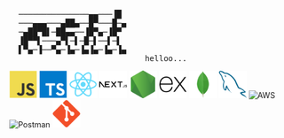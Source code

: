 <pre>

  ───────────────▄▄───▐█
  ───▄▄▄───▄██▄──█▀───█─▄
  ─▄██▀█▌─██▄▄──▐█▀▄─▐█▀
  ▐█▀▀▌───▄▀▌─▌─█─▌──▌─▌
  ▌▀▄─▐──▀▄─▐▄─▐▄▐▄─▐▄─▐▄
                             helloo...  
</pre>





<p align="left">
  <!-- Languages -->
  <img src="https://raw.githubusercontent.com/devicons/devicon/master/icons/javascript/javascript-original.svg" alt="JavaScript" width="50" height="50"/>
  <img src="https://raw.githubusercontent.com/devicons/devicon/master/icons/typescript/typescript-original.svg" alt="TypeScript" width="50" height="50"/>

  <!-- Frontend -->
  <img src="https://raw.githubusercontent.com/devicons/devicon/master/icons/react/react-original.svg" alt="React" width="50" height="50"/>
  <img src="https://raw.githubusercontent.com/devicons/devicon/master/icons/nextjs/nextjs-original-wordmark.svg" alt="Next.js" width="50" height="50"/>

  <!-- Backend -->
  <img src="https://raw.githubusercontent.com/devicons/devicon/master/icons/nodejs/nodejs-original.svg" alt="Node.js" width="50" height="50"/>
  <img src="https://raw.githubusercontent.com/devicons/devicon/master/icons/express/express-original.svg" alt="Express.js" width="50" height="50"/>

  <!-- Databases -->
  <img src="https://raw.githubusercontent.com/devicons/devicon/master/icons/mongodb/mongodb-original.svg" alt="MongoDB" width="50" height="50"/>
  <img src="https://raw.githubusercontent.com/devicons/devicon/master/icons/mysql/mysql-original.svg" alt="MySQL" width="50" height="50"/>

  <!-- Cloud / DevOps -->
  <img src="https://upload.wikimedia.org/wikipedia/commons/9/93/Amazon_Web_Services_Logo.svg" alt="AWS" width="50" height="50"/>

  <!-- API / Tools -->
  <img src="https://www.vectorlogo.zone/logos/getpostman/getpostman-icon.svg" alt="Postman" width="50" height="50"/>
  <img src="https://raw.githubusercontent.com/devicons/devicon/master/icons/git/git-original.svg" alt="Git" width="50" height="50"/>
</p>
